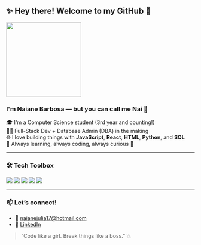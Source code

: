 ## ✨ Hey there! Welcome to my GitHub 👋

<img src="https://i.postimg.cc/rmYrMbtd/Chat-GPT-Image-12-de-jul-de-2025-11-28-23-removebg-preview.png" width="200"/>

### I'm Naiane Barbosa — but you can call me **Nai** 🌻

🎓 I'm a Computer Science student (3rd year and counting!)  
👩‍💻 Full-Stack Dev + Database Admin (DBA) in the making  
🌐 I love building things with **JavaScript**, **React**, **HTML**, **Python**, and **SQL**  
🧠 Always learning, always coding, always curious 🚀

---

### 🛠️ Tech Toolbox

<p float="left">
  <img src="https://img.shields.io/badge/HTML5-E34F26?logo=html5&logoColor=white" />
  <img src="https://img.shields.io/badge/JavaScript-F7DF1E?logo=javascript&logoColor=black" />
  <img src="https://img.shields.io/badge/Python-3776AB?logo=python&logoColor=white" />
  <img src="https://img.shields.io/badge/React-61DAFB?logo=react&logoColor=black" />
  <img src="https://img.shields.io/badge/SQL-4479A1?logo=postgresql&logoColor=white" />
</p>

---

### 📫 Let’s connect!

- 📧 [naianejulia17@hotmail.com](mailto:naianejulia17@hotmail.com)  
- 💼 [LinkedIn](https://www.linkedin.com/in/naiane-j%C3%BAlia-286113191/)  

> “Code like a girl. Break things like a boss.” 💥  

